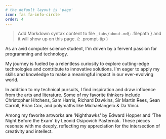 ```yaml
---
# the default layout is 'page'
icon: fas fa-info-circle
order: 4
---
```


> Add Markdown syntax content to file `_tabs/about.md`{: .filepath } and it will show up on this page.
{: .prompt-tip }

 As an avid computer science student, I'm driven by a fervent passion for programming and technology.

 My journey is fueled by a relentless curiosity to explore cutting-edge technologies and contribute to innovative solutions. I'm eager to apply my skills and knowledge to make a meaningful impact in our ever-evolving world.

 In addition to my technical pursuits, I find inspiration and draw influence from the arts and literature. Some of my favorite thinkers include Christopher Hitchens, Sam Harris, Richard Dawkins, Sir Martin Rees, Sean Carroll, Brian Cox, and polymaths like Michaelangelo & Da Vinci.

 Among my favorite artworks are 'Nighthawks' by Edward Hopper and 'The Night Before the Exam' by Leonid Osipovich Pasternak. These pieces resonate with me deeply, reflecting my appreciation for the intersection of creativity and intellect.
